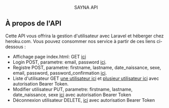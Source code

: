 <p align="center">SAYNA API</p>


## À propos de l'API

Cette API vous offrira la gestion d'utilisateur avec Laravel et héberger chez heroku.com. Vous pouvez consommer nos service à partir de ces liens ci-dessous :

- Affichage page index.html: GET [ici](https://damp-eyrie-37321.herokuapp.com/api/)
- Login POST, parametre: email, password [ici](https://damp-eyrie-37321.herokuapp.com/api/login).
- Registre POST, parametre: firstname, lastname, date_naissance, sexe, email, password, password_confirmation [ici](https://damp-eyrie-37321.herokuapp.com/api/register).
- Liste d'utilisateur GET  [une utilisateur ici](https://damp-eyrie-37321.herokuapp.com/api/user/{token}) et [plusieur utilisateur ici](https://damp-eyrie-37321.herokuapp.com/api/user/{token}?all) avec autorisation Bearer Token.
- Modifier utilisateur PUT, parametre: firstname, lastname, date_naissance, sexe [ici](https://damp-eyrie-37321.herokuapp.com/api/user/{token}) avec autorisation Bearer Token
- Déconnexion utilisateur DELETE, [ici](https://damp-eyrie-37321.herokuapp.com/api/user/{token}) avec autorisation Bearer Token
